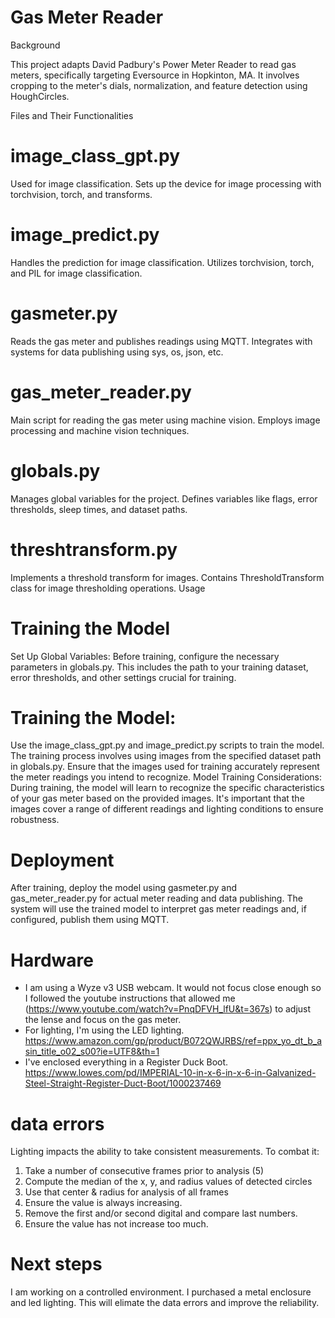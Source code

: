 # Gas Meter Reader

Background

This project adapts David Padbury's Power Meter Reader to read gas meters, specifically targeting Eversource in Hopkinton, MA. It involves cropping to the meter's dials, normalization, and feature detection using HoughCircles.

Files and Their Functionalities

# image_class_gpt.py
Used for image classification.
Sets up the device for image processing with torchvision, torch, and transforms.
# image_predict.py
Handles the prediction for image classification.
Utilizes torchvision, torch, and PIL for image classification.
# gasmeter.py
Reads the gas meter and publishes readings using MQTT.
Integrates with systems for data publishing using sys, os, json, etc.
# gas_meter_reader.py
Main script for reading the gas meter using machine vision.
Employs image processing and machine vision techniques.
# globals.py
Manages global variables for the project.
Defines variables like flags, error thresholds, sleep times, and dataset paths.
# threshtransform.py
Implements a threshold transform for images.
Contains ThresholdTransform class for image thresholding operations.
Usage

# Training the Model
Set Up Global Variables: Before training, configure the necessary parameters in globals.py. This includes the path to your training dataset, error thresholds, and other settings crucial for training.
# Training the Model: 
Use the image_class_gpt.py and image_predict.py scripts to train the model. The training process involves using images from the specified dataset path in globals.py. Ensure that the images used for training accurately represent the meter readings you intend to recognize.
Model Training Considerations: During training, the model will learn to recognize the specific characteristics of your gas meter based on the provided images. It's important that the images cover a range of different readings and lighting conditions to ensure robustness.
# Deployment
After training, deploy the model using gasmeter.py and gas_meter_reader.py for actual meter reading and data publishing. The system will use the trained model to interpret gas meter readings and, if configured, publish them using MQTT.

# Hardware

- I am using a Wyze v3 USB webcam.   It would not focus close enough so I followed the youtube instructions that allowed me  (https://www.youtube.com/watch?v=PnqDFVH_lfU&t=367s) to adjust the lense and focus on the gas meter.
- For lighting, I'm using the LED lighting. https://www.amazon.com/gp/product/B072QWJRBS/ref=ppx_yo_dt_b_asin_title_o02_s00?ie=UTF8&th=1
- I've enclosed everything in a Register Duck Boot. https://www.lowes.com/pd/IMPERIAL-10-in-x-6-in-x-6-in-Galvanized-Steel-Straight-Register-Duct-Boot/1000237469

# data errors
Lighting impacts the ability to take consistent measurements.  To combat it:
1. Take a number of consecutive frames prior to analysis (5)
2. Compute the median of the x, y, and radius values of detected circles
3. Use that center & radius for analysis of all frames
4. Ensure the value is always increasing.
5. Remove the first and/or second digital and compare last numbers.
6. Ensure the value has not increase too much.    

# Next steps
I am working on a controlled environment.  I purchased a metal enclosure and led lighting.  This will elimate the data errors and improve the reliability. 
